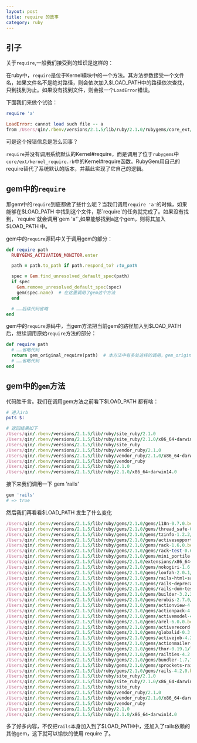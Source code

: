 ```yaml
---
layout: post
title: require 的故事
category: ruby
---
```


## 引子

关于`require`,一般我们接受到的知识是这样的：

在ruby中，`require`是位于Kernel模块中的一个方法。其方法参数接受一个文件名，如果文件名不是绝对路径，则会依次加入$LOAD_PATH中的路径依次查找，只到找到为止。如果没有找到文件，则会报一个`LoadError`错误。

下面我们来做个试验：

```ruby
require 'a'

LoadError: cannot load such file -- a
from /Users/qin/.rbenv/versions/2.1.5/lib/ruby/2.1.0/rubygems/core_ext/kernel_require.rb:55:in `require'

```

可是这个报错信息是怎么回事？

`require`并没有调用系统默认的Kernel#require，而是调用了位于`rubygems`中`core/ext/kernel_require.rb`中的Kernel#require函数。RubyGem用自己的require替代了系统默认的版本，并藉此实现了它自己的逻辑。

## gem中的`require`

那gem中的`require`到底都做了些什么呢？当我们调用`require 'a'`的时候，如果能够在$LOAD_PATH 中找到这个文件，那`require`的任务就完成了。如果没有找到，`require`就会调用`gem 'a'`,如果能够找到a这个gem，则将其加入$LOAD_PATH 中。

gem中的`require`源码中关于调用gem的部分：

```ruby
def require path
  RUBYGEMS_ACTIVATION_MONITOR.enter

  path = path.to_path if path.respond_to? :to_path

  spec = Gem.find_unresolved_default_spec(path)
  if spec
    Gem.remove_unresolved_default_spec(spec)
    gem(spec.name)  # 在这里调用了gem这个方法
  end

  # ……后续代码省略
end
```

gem中的`require`源码中，当gem方法把当前gem的路径加入到$LOAD_PATH后，继续调用原始`require`方法的部分：

```ruby
def require path
  # ……省略代码
  return gem_original_require(path)  # 本方法中有多处这样的调用，gem_original_require 是gem定义的原生的 require 方法的别名方法
  # ……省略代码
end
```

## gem中的`gem`方法

代码胜千言。我们在调用gem方法之前看下$LOAD_PATH 都有啥：


```ruby
# 进入irb
puts $:

# 返回结果如下
/Users/qin/.rbenv/versions/2.1.5/lib/ruby/site_ruby/2.1.0
/Users/qin/.rbenv/versions/2.1.5/lib/ruby/site_ruby/2.1.0/x86_64-darwin14.0
/Users/qin/.rbenv/versions/2.1.5/lib/ruby/site_ruby
/Users/qin/.rbenv/versions/2.1.5/lib/ruby/vendor_ruby/2.1.0
/Users/qin/.rbenv/versions/2.1.5/lib/ruby/vendor_ruby/2.1.0/x86_64-darwin14.0
/Users/qin/.rbenv/versions/2.1.5/lib/ruby/vendor_ruby
/Users/qin/.rbenv/versions/2.1.5/lib/ruby/2.1.0
/Users/qin/.rbenv/versions/2.1.5/lib/ruby/2.1.0/x86_64-darwin14.0
```

接下来我们调用一下 gem 'rails'

```ruby
gem 'rails'
# => true
```

然后我们再看看$LOAD_PATH 发生了什么变化

```ruby
/Users/qin/.rbenv/versions/2.1.5/lib/ruby/gems/2.1.0/gems/i18n-0.7.0.beta1/lib
/Users/qin/.rbenv/versions/2.1.5/lib/ruby/gems/2.1.0/gems/thread_safe-0.3.4/lib
/Users/qin/.rbenv/versions/2.1.5/lib/ruby/gems/2.1.0/gems/tzinfo-1.2.2/lib
/Users/qin/.rbenv/versions/2.1.5/lib/ruby/gems/2.1.0/gems/activesupport-4.2.0.beta2/lib
/Users/qin/.rbenv/versions/2.1.5/lib/ruby/gems/2.1.0/gems/rack-1.6.0.beta/lib
/Users/qin/.rbenv/versions/2.1.5/lib/ruby/gems/2.1.0/gems/rack-test-0.6.2/lib
/Users/qin/.rbenv/versions/2.1.5/lib/ruby/gems/2.1.0/gems/mini_portile-0.6.0/lib
/Users/qin/.rbenv/versions/2.1.5/lib/ruby/gems/2.1.0/extensions/x86_64-darwin-14/2.1.0-static/nokogiri-1.6.3.1
/Users/qin/.rbenv/versions/2.1.5/lib/ruby/gems/2.1.0/gems/nokogiri-1.6.3.1/lib
/Users/qin/.rbenv/versions/2.1.5/lib/ruby/gems/2.1.0/gems/loofah-2.0.1/lib
/Users/qin/.rbenv/versions/2.1.5/lib/ruby/gems/2.1.0/gems/rails-html-sanitizer-1.0.1/lib
/Users/qin/.rbenv/versions/2.1.5/lib/ruby/gems/2.1.0/gems/rails-deprecated_sanitizer-1.0.3/lib
/Users/qin/.rbenv/versions/2.1.5/lib/ruby/gems/2.1.0/gems/rails-dom-testing-1.0.3/lib
/Users/qin/.rbenv/versions/2.1.5/lib/ruby/gems/2.1.0/gems/builder-3.2.2/lib
/Users/qin/.rbenv/versions/2.1.5/lib/ruby/gems/2.1.0/gems/erubis-2.7.0/lib
/Users/qin/.rbenv/versions/2.1.5/lib/ruby/gems/2.1.0/gems/actionview-4.2.0.beta2/lib
/Users/qin/.rbenv/versions/2.1.5/lib/ruby/gems/2.1.0/gems/actionpack-4.2.0.beta2/lib
/Users/qin/.rbenv/versions/2.1.5/lib/ruby/gems/2.1.0/gems/activemodel-4.2.0.beta2/lib
/Users/qin/.rbenv/versions/2.1.5/lib/ruby/gems/2.1.0/gems/arel-6.0.0.beta1/lib
/Users/qin/.rbenv/versions/2.1.5/lib/ruby/gems/2.1.0/gems/activerecord-4.2.0.beta2/lib
/Users/qin/.rbenv/versions/2.1.5/lib/ruby/gems/2.1.0/gems/globalid-0.3.0/lib
/Users/qin/.rbenv/versions/2.1.5/lib/ruby/gems/2.1.0/gems/activejob-4.2.0.beta2/lib
/Users/qin/.rbenv/versions/2.1.5/lib/ruby/gems/2.1.0/gems/actionmailer-4.2.0.beta2/lib
/Users/qin/.rbenv/versions/2.1.5/lib/ruby/gems/2.1.0/gems/thor-0.19.1/lib
/Users/qin/.rbenv/versions/2.1.5/lib/ruby/gems/2.1.0/gems/railties-4.2.0.beta2/lib
/Users/qin/.rbenv/versions/2.1.5/lib/ruby/gems/2.1.0/gems/bundler-1.7.7/lib
/Users/qin/.rbenv/versions/2.1.5/lib/ruby/gems/2.1.0/gems/sprockets-rails-3.0.0.beta1/lib
/Users/qin/.rbenv/versions/2.1.5/lib/ruby/gems/2.1.0/gems/rails-4.2.0.beta2/lib
/Users/qin/.rbenv/versions/2.1.5/lib/ruby/site_ruby/2.1.0
/Users/qin/.rbenv/versions/2.1.5/lib/ruby/site_ruby/2.1.0/x86_64-darwin14.0
/Users/qin/.rbenv/versions/2.1.5/lib/ruby/site_ruby
/Users/qin/.rbenv/versions/2.1.5/lib/ruby/vendor_ruby/2.1.0
/Users/qin/.rbenv/versions/2.1.5/lib/ruby/vendor_ruby/2.1.0/x86_64-darwin14.0
/Users/qin/.rbenv/versions/2.1.5/lib/ruby/vendor_ruby
/Users/qin/.rbenv/versions/2.1.5/lib/ruby/2.1.0
/Users/qin/.rbenv/versions/2.1.5/lib/ruby/2.1.0/x86_64-darwin14.0
```

多了好多内容，不仅把`rails`本身加入到了$LOAD_PATH中，还加入了rails依赖的其他gem，这下就可以愉快的使用 require 了。
